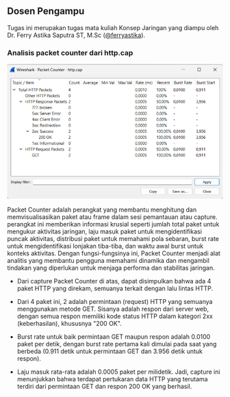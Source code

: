 ## Dosen Pengampu
Tugas ini merupakan tugas mata kuliah Konsep Jaringan yang diampu oleh Dr. Ferry Astika Saputra ST, M.Sc ([@ferryastika](https://github.com/ferryastika)).

### Analisis packet counter dari http.cap

<img src="assets/packet counter.png">

<p>Packet Counter adalah perangkat yang membantu menghitung dan memvisualisasikan paket atau frame dalam sesi pemantauan atau capture. perangkat ini memberikan informasi krusial seperti jumlah total paket untuk mengukur aktivitas jaringan, laju masuk paket untuk mengidentifikasi puncak aktivitas, distribusi paket untuk memahami pola sebaran, burst rate untuk mengidentifikasi lonjakan tiba-tiba, dan waktu awal burst untuk konteks aktivitas. Dengan fungsi-fungsinya ini, Packet Counter menjadi alat analitis yang membantu pengguna memahami dinamika dan mengambil tindakan yang diperlukan untuk menjaga performa dan stabilitas jaringan.</p>

- <p>Dari capture Packet Counter di atas, dapat disimpulkan bahwa ada 4 paket HTTP yang direkam, semuanya terkait dengan lalu lintas HTTP.</p>

- <p>Dari 4 paket ini, 2 adalah permintaan (request) HTTP yang semuanya menggunakan metode GET. Sisanya adalah respon dari server web, dengan semua respon memiliki kode status HTTP dalam kategori 2xx (keberhasilan), khususnya "200 OK".</p>

- <p>Burst rate untuk baik permintaan GET maupun respon adalah 0.0100 paket per detik, dengan burst rate pertama kali dimulai pada saat yang berbeda (0.911 detik untuk permintaan GET dan 3.956 detik untuk respon).</p>

- <p>Laju masuk rata-rata adalah 0.0005 paket per milidetik. Jadi, capture ini menunjukkan bahwa terdapat pertukaran data HTTP yang terutama terdiri dari permintaan GET dan respon 200 OK yang berhasil.</p>